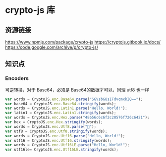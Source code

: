 # crypto-js 库

## 资源链接

https://www.npmjs.com/package/crypto-js
https://cryptojs.gitbook.io/docs/
https://code.google.com/archive/p/crypto-js/

## 知识点

### Encoders

可逆转换，对于 Base64，必须是 Base64的数据才可以，同理 utf8 也一样

```JavaScript
var words = CryptoJS.enc.Base64.parse("SGVsbG8sIFdvcmxkIQ==");
var base64 = CryptoJS.enc.Base64.stringify(words);
var words = CryptoJS.enc.Latin1.parse("Hello, World!");
var latin1 = CryptoJS.enc.Latin1.stringify(words);
var words = CryptoJS.enc.Hex.parse("48656c6c6f2c20576f726c6421");
var hex = CryptoJS.enc.Hex.stringify(words);
var words = CryptoJS.enc.Utf8.parse("𔭢");
var utf8 = CryptoJS.enc.Utf8.stringify(words);
var words = CryptoJS.enc.Utf16.parse("Hello, World!");
var utf16 = CryptoJS.enc.Utf16.stringify(words);
var words = CryptoJS.enc.Utf16LE.parse("Hello, World!");
var utf16le= CryptoJS.enc.Utf16LE.stringify(words);
```
